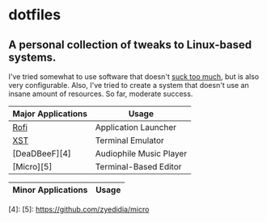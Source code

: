# dotfiles
## A personal collection of tweaks to Linux-based systems.

I've tried somewhat to use software that doesn't [suck too much][1], but is also very configurable.
Also, I've tried to create a system that doesn't use an insane amount of resources. So far, moderate success.

| Major Applications | Usage                   |
| ------------------ | ----------------------- |
| [Rofi][2]          | Application Launcher    |
| [XST][3]           | Terminal Emulator       |
| [DeaDBeeF][4]      | Audiophile Music Player |
| [Micro][5]         | Terminal-Based Editor   |



| Minor Applications | Usage |
| ------------------ | ----- |

[1]: https://suckless.org/
[2]: https://github.com/DaveDavenport/rofi
[3]: https://github.com/gnotclub/xst
[4]:
[5]: https://github.com/zyedidia/micro
